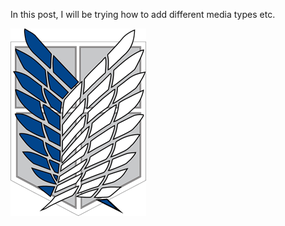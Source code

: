 In this post, I will be trying how to add different media types etc. 

![Wings of Freedom](mediafiles/imagetest/wingsoffreedom.png)